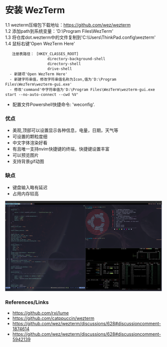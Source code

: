 # 安装 WezTerm
 1.1 wezterm压缩包下载地址：https://github.com/wez/wezterm  
 1.2 添加path到系统变量：'D:\Program Files\WezTerm'  
 1.3 将仓库dot.wezterm中的文件复制到'C:\Users\ThinkPad\.config\wezterm\'  
 1.4 鼠标右键'Open WezTerm Here'  

       注册表路径： [HKEY_CLASSES_ROOT]
                       directory-background-shell
                       directory-shell
                       drive-shell
      - 新建项'Open WezTerm Here'
      - 新建字符串值，修改字符串值名称为Icon,值为'D:\Program Files\WezTerm\wezterm-gui.exe'
      - 修改'command'中字符串值为'D:\Program Files\WezTerm\wezterm-gui.exe start --no-auto-connect --cwd %V'

  - 配置文件Powershell快捷命令: 'weconfig'.  

### 优点
- 美观,顶部可以设置显示各种信息，电量，日期，天气等
- 可设置的颗粒度细
- 中文字体渲染好看
- 有且唯一支持nvim<C-space>快捷键的终端，快捷键设置丰富
- 可以预览图片
- 支持背景gif动图

### 缺点
- 键盘输入略有延迟
- 占用内存较高

![screenshot](./screenshots/screenshot-2.png)

### References/Links
- <https://github.com/rxi/lume>
- <https://github.com/catppuccin/wezterm>
- <https://github.com/wez/wezterm/discussions/628#discussioncomment-1874614>
- <https://github.com/wez/wezterm/discussions/628#discussioncomment-5942139>
